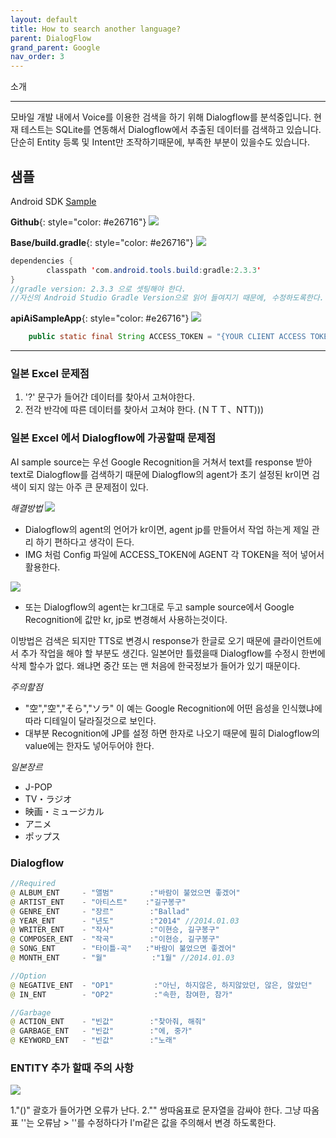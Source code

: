 ```yaml
---
layout: default
title: How to search another language?
parent: DialogFlow
grand_parent: Google
nav_order: 3
---
```


소개
<hr/>
모바일 개발 내에서 Voice를 이용한 검색을 하기 위해 Dialogflow를 분석중입니다. 
현재 테스트는 SQLite를 연동해서 Dialogflow에서 추출된 데이터를 검색하고 있습니다. 
단순히 Entity 등록 및 Intent만 조작하기때문에, 부족한 부분이 있을수도 있습니다. 

<br/>

<!-- 2018-07-25 -->

## 샘플
Android SDK [Sample](https://github.com/dialogflow/dialogflow-android-client)

__Github__{: style="color: #e26716"}
![](../../assets/images/dialogflw_resource/github_dialogflow_base.png)  <br/>

__Base/build.gradle__{: style="color: #e26716"}
![](../../assets/images/dialogflw_resource/github_dialogflow_build.png)  <br/>

~~~java
dependencies {
        classpath 'com.android.tools.build:gradle:2.3.3'
}
//gradle version: 2.3.3 으로 셋팅해야 한다. 
//자신의 Android Studio Gradle Version으로 읽어 들여지기 때문에, 수정하도록한다.
~~~

__apiAiSampleApp__{: style="color: #e26716"}
![](../../assets/images/dialogflw_resource/github_dialogflow_config.png)  <br/>

~~~java
    public static final String ACCESS_TOKEN = "{YOUR CLIENT ACCESS TOKEN}";
~~~
<hr/>


### 일본 Excel 문제점
1. '?' 문구가 들어간 데이터를 찾아서 고쳐야한다. 
2. 전각 반각에 따른 데이터를 찾아서 고쳐야 한다. (ＮＴＴ、NTT)))

### 일본 Excel 에서 Dialogflow에 가공할때 문제점
AI sample source는 우선 Google Recognition을 거쳐서 text를 response 받아 text로 Dialogflow를 검색하기 때문에 
Dialogflow의 agent가 초기 설정된 kr이면 검색이 되지 않는 아주 큰 문제점이 있다.


_해결방법_
![](../../assets/images/dialogflw_resource/langdiff/config.png)  <br/>
- Dialogflow의 agent의 언어가 kr이면, agent jp를 만들어서 작업 하는게 제일 관리 하기 편하다고 생각이 든다. 
- IMG 처럼 Config 파일에 ACCESS_TOKEN에 AGENT 각 TOKEN을 적어 넣어서 활용한다. 

![](../../assets/images/dialogflw_resource/langdiff/AiService.png)  <br/>
- 또는 Dialogflow의 agent는 kr그대로 두고 sample source에서 Google Recognition에 값만 kr, jp로 변경해서 사용하는것이다. 

이방법은 검색은 되지만 TTS로 변경시 response가 한글로 오기 때문에 클라이언트에서 추가 작업을 해야 할 부분도 생긴다. 
일본어만 틀렸을때 Dialogflow를 수정시 한번에 삭제 할수가 없다. 왜냐면 중간 또는 맨 처음에 한국정보가 들어가 있기 때문이다. 

_주의할점_
- "空","空","そら","ソラ" 이 예는 Google Recognition에 어떤 음성을 인식했냐에 따라 디테일이 달라질것으로 보인다. 
- 대부분 Recognition에 JP를 설정 하면 한자로 나오기 때문에 필히 Dialogflow의 value에는 한자도 넣어두어야 한다. 


_일본장르_
- J-POP
- TV・ラジオ
- 映画・ミュージカル
- アニメ
- ポップス

### Dialogflow
~~~java
//Required 
@ ALBUM_ENT     - "앨범"        :"바람이 불었으면 좋겠어"
@ ARTIST_ENT    - "아티스트"    :"길구봉구"
@ GENRE_ENT     - "장르"        :"Ballad"
@ YEAR_ENT      - "년도"        :"2014" //2014.01.03
@ WRITER_ENT    - "작사"        :"이현승, 길구봉구"
@ COMPOSER_ENT  - "작곡"        :"이현승, 길구봉구"
@ SONG_ENT      - "타이틀-곡"   :"바람이 불었으면 좋겠어"
@ MONTH_ENT     - "월"          :"1월" //2014.01.03

//Option
@ NEGATIVE_ENT  - "OP1"         :"아닌, 하지않은, 하지않았던, 않은, 않았던"
@ IN_ENT        - "OP2"         :"속한, 참여한, 참가"

//Garbage
@ ACTION_ENT    - "빈값"        :"찾아줘, 해줘"
@ GARBAGE_ENT   - "빈값"        :"에, 중가"
@ KEYWORD_ENT   - "빈값"        :"노래"

~~~


### ENTITY 추가 할때 주의 사항
![](../../assets/images/dialogflw_resource/langdiff/entitys_add.png)  <br/>

1."()" 괄호가 들어가면 오류가 난다. 
2."" 쌍따움표로 문자열을 감싸야 한다. 그냥 따옴표 ''는 오류남 > ''를 수정하다가 I'm같은 값을 주의해서 변경 하도록한다. 
